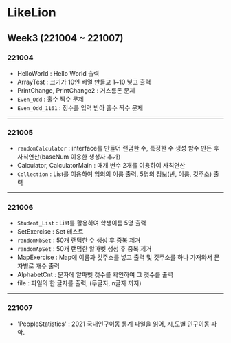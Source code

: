 # LikeLion
## Week3 (221004 ~ 221007)
### 221004
- HelloWorld : Hello World 출력
- ArrayTest : 크기가 10인 배열 만들고 1~10 넣고 출력
- PrintChange, PrintChange2 : 거스름돈 문제
- `Even_Odd` : 홀수 짝수 문제
- `Even_Odd_1161` : 정수를 입력 받아 홀수 짝수 문제
---
### 221005
- `randomCalculator` : interface를 만들어 랜덤한 수, 특정한 수 생성 함수 만든 후 사칙연산(baseNum 이용한 생성자 추가)
- Calculator, CalculatorMain : 매개 변수 2개를 이용하여 사칙연산
- `Collection` : List를 이용하여 임의의 이름 출력, 5명의 정보(반, 이름, 깃주소) 출력
---
### 221006
- `Student_List` : List를 활용하여 학생이름 5명 출력
- SetExercise : Set 테스트
- `randomNbSet` : 50개 랜덤한 수 생성 후 중복 제거
- `randomApSet` : 50개 랜덤한 알파벳 생성 후 중복 제거
- MapExercise : Map에 이름과 깃주소를 넣고 출력 및 깃주소를 하나 가져와서 문자별로 개수 출력
- AlphabetCnt : 문자에 알파벳 갯수를 확인하여 그 갯수를 출력
- file        : 파일의 한 글자를 출력, (두글자, n글자 까지)
---
### 221007
- 'PeopleStatistics' : 2021 국내인구이동 통계 파일을 읽어, 시,도별 인구이동 파악.
